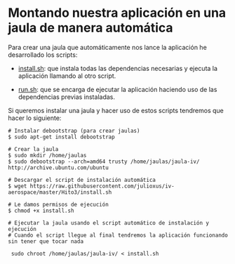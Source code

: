 Montando nuestra aplicación en una jaula de manera automática
==============================================================

 
Para crear una jaula que automáticamente nos lance la aplicación he desarrollado los scripts:

* [install.sh](https://github.com/julioxus/iv-aerospace/blob/master/Hito3/install.sh): que instala todas las dependencias necesarias y ejecuta la aplicación llamando al otro script.

* [run.sh](https://github.com/julioxus/iv-aerospace/blob/master/Proyecto/HelloWorld/run.sh): que se encarga de ejecutar la aplicación haciendo uso de las dependencias previas instaladas.


Si queremos instalar una jaula y hacer uso de estos scripts tendremos que hacer lo siguiente:

```
# Instalar debootstrap (para crear jaulas)
$ sudo apt-get install debootstrap

# Crear la jaula
$ sudo mkdir /home/jaulas
$ sudo debootstrap --arch=amd64 trusty /home/jaulas/jaula-iv/ http://archive.ubuntu.com/ubuntu

# Descargar el script de instalación automática
$ wget https://raw.githubusercontent.com/julioxus/iv-aerospace/master/Hito3/install.sh

# Le damos permisos de ejecución
$ chmod +x install.sh

# Ejecutar la jaula usando el script automático de instalación y ejecución
# Cuando el script llegue al final tendremos la aplicación funcionando sin tener que tocar nada

 sudo chroot /home/jaulas/jaula-iv/ < install.sh 

```
